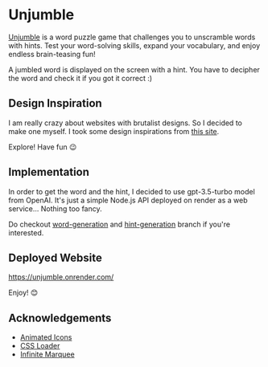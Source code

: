 # Unjumble
[Unjumble](https://unjumble.onrender.com/) is a word puzzle game that challenges you to unscramble words with hints. Test your word-solving skills, expand your vocabulary, and enjoy endless brain-teasing fun!

A jumbled word is displayed on the screen with a hint. You have to decipher the word and check it if you got it correct :)
## Design Inspiration

I am really crazy about websites with brutalist designs. So I decided to make one myself. I took some design inspirations from [this site](https://www.brutalistwebsites.com/).

Explore! Have fun 😉

## Implementation

In order to get the word and the hint, I decided to use gpt-3.5-turbo model from OpenAI. It's just a simple Node.js API deployed on render as a web service... Nothing too fancy. 

Do checkout [word-generation](https://github.com/HibbanHaroon/unjumble/tree/word-generation) and [hint-generation](https://github.com/HibbanHaroon/unjumble/tree/hint-generation) branch if you're interested. 

## Deployed Website

https://unjumble.onrender.com/

Enjoy! 😊

## Acknowledgements

 - [Animated Icons](https://icons8.com/icons)
 - [CSS Loader](https://www.html-code-generator.com/css/snippets/loading-animation?type=square)
 - [Infinite Marquee](https://www.youtube.com/watch?v=nAjR0Oj0J8E&t=468s&ab_channel=CodingwithRobby)
